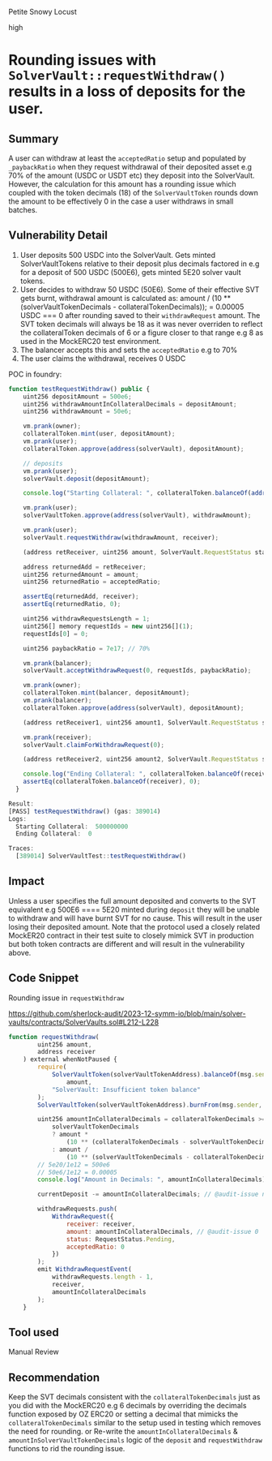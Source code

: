 Petite Snowy Locust

high

# Rounding issues with `SolverVault::requestWithdraw()` results in a loss of deposits for the user.

## Summary
A user can withdraw at least the `acceptedRatio` setup and populated by `_paybackRatio` when they request withdrawal of their deposited asset e.g 70% of the amount (USDC or USDT etc) they deposit into the SolverVault. However, the calculation for this amount has a rounding issue which coupled with the token decimals (18) of the `SolverVaultToken` rounds down the amount to be effectively 0 in the case a user withdraws in small batches. 

## Vulnerability Detail
1. User deposits 500 USDC into the SolverVault. Gets minted SolverVaultTokens relative to their deposit plus decimals factored in e.g for a deposit of 500 USDC (500E6), gets minted 5E20 solver vault tokens.
2. User decides to withdraw 50 USDC (50E6). Some of their effective SVT gets burnt, withdrawal amount is calculated as: amount / (10 ** (solverVaultTokenDecimals - collateralTokenDecimals)); = 0.00005 USDC === 0 after rounding saved to their `withdrawRequest` amount. The SVT token decimals will always be 18 as it was never overriden to reflect the collateralToken decimals of 6 or a figure closer to that range e.g 8 as used in the MockERC20 test environment.
3. The balancer accepts this and sets the `acceptedRatio` e.g to 70%
4. The user claims the withdrawal, receives 0 USDC

POC in foundry:
```javascript
function testRequestWithdraw() public {
    uint256 depositAmount = 500e6;
    uint256 withdrawAmountInCollateralDecimals = depositAmount;
    uint256 withdrawAmount = 50e6;

    vm.prank(owner);
    collateralToken.mint(user, depositAmount);
    vm.prank(user);
    collateralToken.approve(address(solverVault), depositAmount);

    // deposits
    vm.prank(user);
    solverVault.deposit(depositAmount);

    console.log("Starting Collateral: ", collateralToken.balanceOf(address(solverVault)));

    vm.prank(user);
    solverVaultToken.approve(address(solverVault), withdrawAmount);

    vm.prank(user);
    solverVault.requestWithdraw(withdrawAmount, receiver);

    (address retReceiver, uint256 amount, SolverVault.RequestStatus status, uint256 acceptedRatio) = solverVault.withdrawRequests(0);

    address returnedAdd = retReceiver;
    uint256 returnedAmount = amount;
    uint256 returnedRatio = acceptedRatio;

    assertEq(returnedAdd, receiver);
    assertEq(returnedRatio, 0);

    uint256 withdrawRequestsLength = 1;
    uint256[] memory requestIds = new uint256[](1);
    requestIds[0] = 0;

    uint256 paybackRatio = 7e17; // 70%

    vm.prank(balancer);
    solverVault.acceptWithdrawRequest(0, requestIds, paybackRatio);

    vm.prank(owner);
    collateralToken.mint(balancer, depositAmount);
    vm.prank(balancer);
    collateralToken.approve(address(solverVault), depositAmount);

    (address retReceiver1, uint256 amount1, SolverVault.RequestStatus status1, uint256 acceptedRatio1) = solverVault.withdrawRequests(0);

    vm.prank(receiver);
    solverVault.claimForWithdrawRequest(0);

    (address retReceiver2, uint256 amount2, SolverVault.RequestStatus status2, uint256 acceptedRatio2) = solverVault.withdrawRequests(0);

    console.log("Ending Collateral: ", collateralToken.balanceOf(receiver));
    assertEq(collateralToken.balanceOf(receiver), 0);
  }

Result:
[PASS] testRequestWithdraw() (gas: 389014)
Logs:
  Starting Collateral:  500000000
  Ending Collateral:  0

Traces:
  [389014] SolverVaultTest::testRequestWithdraw()
```

## Impact
Unless a user specifies the full amount deposited and converts to the SVT equivalent e.g 500E6 ==== 5E20 minted during `deposit` they will be unable to withdraw and will have burnt SVT for no cause. This will result in the user losing their deposited amount.
Note that the protocol used a closely related MockER20 contract in their test suite to closely mimick SVT in production but both token contracts are different and will result in the vulnerability above.

## Code Snippet
Rounding issue in `requestWithdraw`

https://github.com/sherlock-audit/2023-12-symm-io/blob/main/solver-vaults/contracts/SolverVaults.sol#L212-L228
```javascript
function requestWithdraw(
        uint256 amount,
        address receiver
    ) external whenNotPaused {
        require(
            SolverVaultToken(solverVaultTokenAddress).balanceOf(msg.sender) >=
                amount,
            "SolverVault: Insufficient token balance"
        );
        SolverVaultToken(solverVaultTokenAddress).burnFrom(msg.sender, amount);

        uint256 amountInCollateralDecimals = collateralTokenDecimals >=
            solverVaultTokenDecimals
            ? amount *
                (10 ** (collateralTokenDecimals - solverVaultTokenDecimals)) 
            : amount /
                (10 ** (solverVaultTokenDecimals - collateralTokenDecimals)); // @audit issue with rounding
        // 5e20/1e12 = 500e6
        // 50e6/1e12 = 0.00005
        console.log("Amount in Decimals: ", amountInCollateralDecimals);

        currentDeposit -= amountInCollateralDecimals; // @audit-issue no change in case of roundin issue 

        withdrawRequests.push(
            WithdrawRequest({
                receiver: receiver,
                amount: amountInCollateralDecimals, // @audit-issue 0
                status: RequestStatus.Pending,
                acceptedRatio: 0
            })
        );
        emit WithdrawRequestEvent(
            withdrawRequests.length - 1,
            receiver,
            amountInCollateralDecimals
        );
    }
```
## Tool used

Manual Review

## Recommendation
Keep the SVT decimals consistent with the `collateralTokenDecimals` just as you did with the MockERC20 e.g 6 decimals by overriding the decimals function exposed by OZ ERC20 or setting a decimal that mimicks the `collateralTokenDecimals` similar to the setup used in testing which removes the need for rounding. or Re-write the `amountInCollateralDecimals` & `amountInSolverVaultTokenDecimals` logic of the `deposit` and `requestWithdraw` functions to rid the rounding issue.